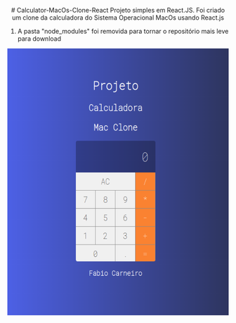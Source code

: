 <p align="center">
# Calculator-MacOs-Clone-React
Projeto simples em React.JS. Foi criado um clone da calculadora do Sistema Operacional MacOs usando React.js

1) A pasta "node_modules" foi removida para tornar o repositório mais leve para download

<center><img src="https://github.com/bynmboy/Calculator-MacOs-Clone-React/blob/master/img/calculadoraMacReact.png" alt="Calculator-MacOs-Clone-React" height="608" width="553" align="center"/></center>
</p>
